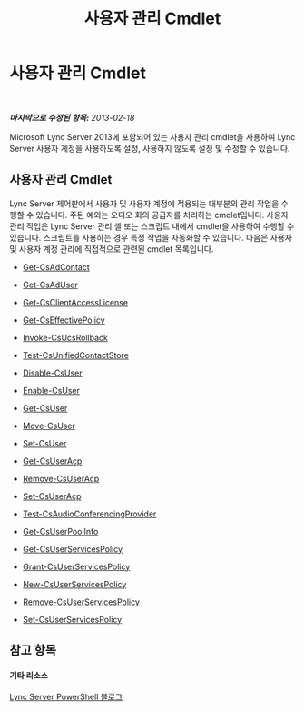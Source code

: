 ﻿---
title: 사용자 관리 Cmdlet
TOCTitle: 사용자 관리 Cmdlet
ms:assetid: 85312f3f-28e8-421c-b94c-e6ead1f5f755
ms:mtpsurl: https://technet.microsoft.com/ko-kr/library/Gg398677(v=OCS.15)
ms:contentKeyID: 49304261
ms.date: 08/24/2015
mtps_version: v=OCS.15
ms.translationtype: HT
---

# 사용자 관리 Cmdlet

 

_**마지막으로 수정된 항목:** 2013-02-18_

Microsoft Lync Server 2013에 포함되어 있는 사용자 관리 cmdlet을 사용하여 Lync Server 사용자 계정을 사용하도록 설정, 사용하지 않도록 설정 및 수정할 수 있습니다.

## 사용자 관리 Cmdlet

Lync Server 제어판에서 사용자 및 사용자 계정에 적용되는 대부분의 관리 작업을 수행할 수 있습니다. 주된 예외는 오디오 회의 공급자를 처리하는 cmdlet입니다. 사용자 관리 작업은 Lync Server 관리 셸 또는 스크립트 내에서 cmdlet을 사용하여 수행할 수 있습니다. 스크립트를 사용하는 경우 특정 작업을 자동화할 수 있습니다. 다음은 사용자 및 사용자 계정 관리에 직접적으로 관련된 cmdlet 목록입니다.

  -   
    [Get-CsAdContact](https://docs.microsoft.com/en-us/powershell/module/skype/Get-CsAdContact)

  -   
    [Get-CsAdUser](https://docs.microsoft.com/en-us/powershell/module/skype/Get-CsAdUser)

  - [Get-CsClientAccessLicense](https://docs.microsoft.com/en-us/powershell/module/skype/Get-CsClientAccessLicense)

  - [Get-CsEffectivePolicy](https://docs.microsoft.com/en-us/powershell/module/skype/Get-CsEffectivePolicy)

  - [Invoke-CsUcsRollback](https://docs.microsoft.com/en-us/powershell/module/skype/Invoke-CsUcsRollback)

  - [Test-CsUnifiedContactStore](https://docs.microsoft.com/en-us/powershell/module/skype/Test-CsUnifiedContactStore)

  -   
    [Disable-CsUser](https://docs.microsoft.com/en-us/powershell/module/skype/Disable-CsUser)

  -   
    [Enable-CsUser](https://docs.microsoft.com/en-us/powershell/module/skype/Enable-CsUser)

  -   
    [Get-CsUser](https://docs.microsoft.com/en-us/powershell/module/skype/Get-CsUser)

  -   
    [Move-CsUser](https://docs.microsoft.com/en-us/powershell/module/skype/Move-CsUser)

  -   
    [Set-CsUser](https://docs.microsoft.com/en-us/powershell/module/skype/Set-CsUser)

  -   
    [Get-CsUserAcp](https://docs.microsoft.com/en-us/powershell/module/skype/Get-CsUserAcp)

  -   
    [Remove-CsUserAcp](https://docs.microsoft.com/en-us/powershell/module/skype/Remove-CsUserAcp)

  -   
    [Set-CsUserAcp](https://docs.microsoft.com/en-us/powershell/module/skype/Set-CsUserAcp)

  -   
    [Test-CsAudioConferencingProvider](https://docs.microsoft.com/en-us/powershell/module/skype/Test-CsAudioConferencingProvider)

  -   
    [Get-CsUserPoolInfo](https://docs.microsoft.com/en-us/powershell/module/skype/Get-CsUserPoolInfo)

  - [Get-CsUserServicesPolicy](https://docs.microsoft.com/en-us/powershell/module/skype/Get-CsUserServicesPolicy)

  - [Grant-CsUserServicesPolicy](https://docs.microsoft.com/en-us/powershell/module/skype/Grant-CsUserServicesPolicy)

  - [New-CsUserServicesPolicy](https://docs.microsoft.com/en-us/powershell/module/skype/New-CsUserServicesPolicy)

  - [Remove-CsUserServicesPolicy](https://docs.microsoft.com/en-us/powershell/module/skype/Remove-CsUserServicesPolicy)

  - [Set-CsUserServicesPolicy](https://docs.microsoft.com/en-us/powershell/module/skype/Set-CsUserServicesPolicy)

## 참고 항목

#### 기타 리소스

[Lync Server PowerShell 블로그](http://go.microsoft.com/fwlink/?linkid=203150%26clcid=0x412)


